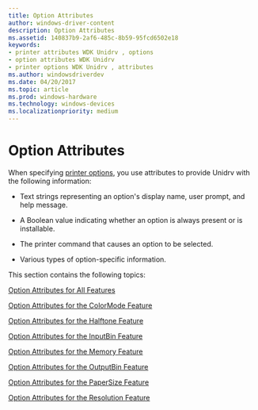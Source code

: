 ```yaml
---
title: Option Attributes
author: windows-driver-content
description: Option Attributes
ms.assetid: 140837b9-2af6-485c-8b59-95fcd6502e18
keywords:
- printer attributes WDK Unidrv , options
- option attributes WDK Unidrv
- printer options WDK Unidrv , attributes
ms.author: windowsdriverdev
ms.date: 04/20/2017
ms.topic: article
ms.prod: windows-hardware
ms.technology: windows-devices
ms.localizationpriority: medium
---
```


# Option Attributes





When specifying [printer options](printer-options.md), you use attributes to provide Unidrv with the following information:

-   Text strings representing an option's display name, user prompt, and help message.

-   A Boolean value indicating whether an option is always present or is installable.

-   The printer command that causes an option to be selected.

-   Various types of option-specific information.

This section contains the following topics:

[Option Attributes for All Features](option-attributes-for-all-features.md)

[Option Attributes for the ColorMode Feature](option-attributes-for-the-colormode-feature.md)

[Option Attributes for the Halftone Feature](option-attributes-for-the-halftone-feature.md)

[Option Attributes for the InputBin Feature](option-attributes-for-the-inputbin-feature.md)

[Option Attributes for the Memory Feature](option-attributes-for-the-memory-feature.md)

[Option Attributes for the OutputBin Feature](option-attributes-for-the-outputbin-feature.md)

[Option Attributes for the PaperSize Feature](option-attributes-for-the-papersize-feature.md)

[Option Attributes for the Resolution Feature](option-attributes-for-the-resolution-feature.md)

 

 




